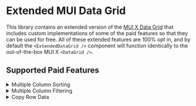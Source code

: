 # Extended MUI Data Grid

This library contains an extended version of the [MUI X Data Grid](https://mui.com/x/react-data-grid/) that includes custom implementations of some of the paid features so that they can be used for free. All of these extended features are 100% opt in, and by default the `<ExtendedDataGrid />` component will function identically to the out-of-the-box MUI X `<DataGrid />`.

## Supported Paid Features

<details>
<summary>Multiple Column Sorting</summary>

[comparable MUI X feature](https://mui.com/x/react-data-grid/sorting/#multi-sorting)

```tsx
import { ExtendedDataGrid } from "extended-mui-data-grid";

const data = new Array(100).fill(null).map((_, idx) => ({
  name: `Column ${idx}`,
  someOtherField: `Value ${idx % 13}`,
  id: `${idx}`,
}));

const MyComponent: FC = () => {
  return (
    <ExtendedDataGrid
      rows={data}
      columns={[
        { field: "id" },
        { field: "name", sortable: true },
        { field: "someOtherField", sortable: true },
      ]}
    />
  );
};
```

</details>

<details>
<summary>Multiple Column Filtering</summary>

[comparable MUI X feature](https://mui.com/x/react-data-grid/filtering/multi-filters/)

```tsx
import { ExtendedDataGrid } from "extended-mui-data-grid";

const data = new Array(100).fill(null).map((_, idx) => ({
  name: `Column ${idx}`,
  someOtherField: `Value ${idx % 13}`,
  id: `${idx}`,
}));

const MyComponent: FC = () => {
  return (
    <ExtendedDataGrid
      rows={data}
      columns={[
        { field: "id" },
        { field: "name", filterable: true },
        { field: "someOtherField", filterable: true },
      ]}
    />
  );
};
```

</details>

<details>
<summary>Copy Row Data</summary>

[comparable MUI X feature](https://mui.com/x/react-data-grid/clipboard/#clipboard-copy)

```tsx
import { ExtendedDataGrid, serializeRow } from "extended-mui-data-grid";

const data = new Array(100).fill(null).map((_, idx) => ({
  name: `Column ${idx}`,
  someOtherField: `Value ${idx % 13}`,
  id: `${idx}`,
}));

const MyComponent: FC = () => {
  return (
    <ExtendedDataGrid
      enableRowCopy
      onRowsCopied={(rows, serializedRows) => alert(serializedRows)}
      /**
       * optional, can use a custom serializing function to convert the selected
       * row(s) to a string. The default function (serializeRow) will convert the
       * row(s) to a csv-like string.
       */
      serializeRow={(row, idx) => serializeRow(row, idx)}
      rows={data}
      columns={[
        { field: "id" },
        { field: "name" },
        { field: "someOtherField" },
      ]}
    />
  );
};
```

</details>
